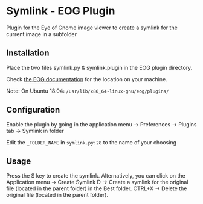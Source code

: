 # Symlink - EOG Plugin
Plugin for the Eye of Gnome image viewer to create a symlink for the current image in a subfolder


## Installation
Place the two files symlink.py & symlink.plugin in the EOG plugin directory.

Check [the EOG documentation](https://wiki.gnome.org/Apps/EyeOfGnome/Plugins) for the location on your machine.

Note: On Ubuntu 18.04: `/usr/lib/x86_64-linux-gnu/eog/plugins/`

## Configuration
Enable the plugin by going in the application menu -> Preferences -> Plugins tab -> Symlink in folder

Edit the `_FOLDER_NAME` in `symlink.py:28` to the name of your choosing

## Usage
Press the S key to create the symlink. Alternatively, you can click on the Application menu -> Create Symlink
D -> Create a symlink for the original file (located in the parent folder) in the Best folder.
CTRL+X -> Delete the original file (located in the parent folder).
